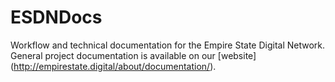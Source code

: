 # ESDNDocs
Workflow and technical documentation for the Empire State Digital Network. General project documentation is available on our [website] (http://empirestate.digital/about/documentation/).
